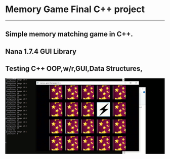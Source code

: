 # Memory Game Final C++ project
______________________________________________________________________________
## Simple memory matching game  in C++. 
## Nana 1.7.4 GUI Library
## Testing C++ OOP,w/r,GUI,Data Structures, 

![Alt Text](https://github.com/NovaDesignedIt/MemoryGame/blob/main/memgame.png)
